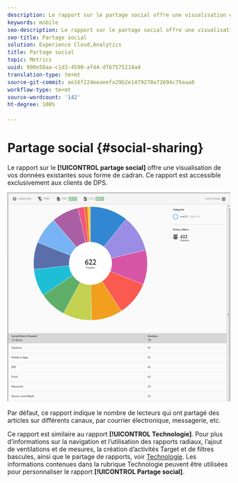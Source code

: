 ```yaml
---
description: Le rapport sur le partage social offre une visualisation de vos données existantes sous forme de cadran. Ce rapport est accessible exclusivement aux clients de DPS (Digital Publishing Suite).
keywords: mobile
seo-description: Le rapport sur le partage social offre une visualisation de vos données existantes sous forme de cadran. Ce rapport est accessible exclusivement aux clients de DPS (Digital Publishing Suite).
seo-title: Partage social
solution: Experience Cloud,Analytics
title: Partage social
topic: Metrics
uuid: 900e58aa-c1d3-4590-af44-df67575214a4
translation-type: tm+mt
source-git-commit: ae16f224eeaeefa29b2e1479270a72694c79aaa0
workflow-type: tm+mt
source-wordcount: '142'
ht-degree: 100%

---
```



# Partage social {#social-sharing}

Le rapport sur le **[!UICONTROL partage social]** offre une visualisation de vos données existantes sous forme de cadran. Ce rapport est accessible exclusivement aux clients de DPS.

![](assets/dps_social_share.png)

Par défaut, ce rapport indique le nombre de lecteurs qui ont partagé des articles sur différents canaux, par courrier électronique, messagerie, etc.

Ce rapport est similaire au rapport **[!UICONTROL Technologie]**. Pour plus d’informations sur la navigation et l’utilisation des rapports radiaux, l’ajout de ventilations et de mesures, la création d’activités Target et de filtres bascules, ainsi que le partage de rapports, voir [Technologie](//help/using/usage/reports-technology.md). Les informations contenues dans la rubrique Technologie peuvent être utilisées pour personnaliser le rapport **[!UICONTROL Partage social]**.
